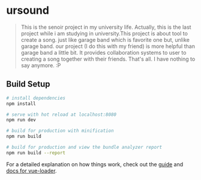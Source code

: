 # ursound

> This is the senoir project in my university life. Actually, this is the last project while i am studying in university.This project is about tool to create a song. just like garage band which is favorite one but, unlike garage band. our project (I do this with my friend) is more helpful than garage band a little bit. It provides collaboration systems to user to creating a song together with their friends. That's all. I have nothing to say anymore. :P

## Build Setup

``` bash
# install dependencies
npm install

# serve with hot reload at localhost:8080
npm run dev

# build for production with minification
npm run build

# build for production and view the bundle analyzer report
npm run build --report
```

For a detailed explanation on how things work, check out the [guide](http://vuejs-templates.github.io/webpack/) and [docs for vue-loader](http://vuejs.github.io/vue-loader).
